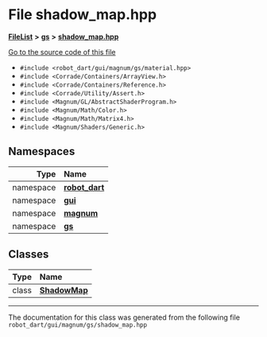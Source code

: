 

# File shadow\_map.hpp



[**FileList**](files.md) **>** [**gs**](dir_2f8612d80f6bb57c97efd4c82e0df286.md) **>** [**shadow\_map.hpp**](shadow__map_8hpp.md)

[Go to the source code of this file](shadow__map_8hpp_source.md)



* `#include <robot_dart/gui/magnum/gs/material.hpp>`
* `#include <Corrade/Containers/ArrayView.h>`
* `#include <Corrade/Containers/Reference.h>`
* `#include <Corrade/Utility/Assert.h>`
* `#include <Magnum/GL/AbstractShaderProgram.h>`
* `#include <Magnum/Math/Color.h>`
* `#include <Magnum/Math/Matrix4.h>`
* `#include <Magnum/Shaders/Generic.h>`













## Namespaces

| Type | Name |
| ---: | :--- |
| namespace | [**robot\_dart**](namespacerobot__dart.md) <br> |
| namespace | [**gui**](namespacerobot__dart_1_1gui.md) <br> |
| namespace | [**magnum**](namespacerobot__dart_1_1gui_1_1magnum.md) <br> |
| namespace | [**gs**](namespacerobot__dart_1_1gui_1_1magnum_1_1gs.md) <br> |


## Classes

| Type | Name |
| ---: | :--- |
| class | [**ShadowMap**](classrobot__dart_1_1gui_1_1magnum_1_1gs_1_1ShadowMap.md) <br> |



















































------------------------------
The documentation for this class was generated from the following file `robot_dart/gui/magnum/gs/shadow_map.hpp`

